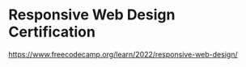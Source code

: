 # Responsive Web Design Certification

https://www.freecodecamp.org/learn/2022/responsive-web-design/